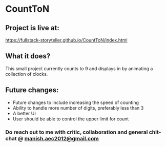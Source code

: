 # CountToN
## Project is live at:
https://fullstack-storyteller.github.io/CountToN/index.html
## What it does?
This small project currently counts to 9 and displays in by animating a collection of clocks.

## Future changes:
* Future changes to include increasing the speed of counting
* Ability to handle more number of digits, preferably less than 3
* A better UI
* User should be able to control the upper limit for count

### Do reach out to me with critic, collaboration and general chit-chat @ manish.aec2012@gmail.com
